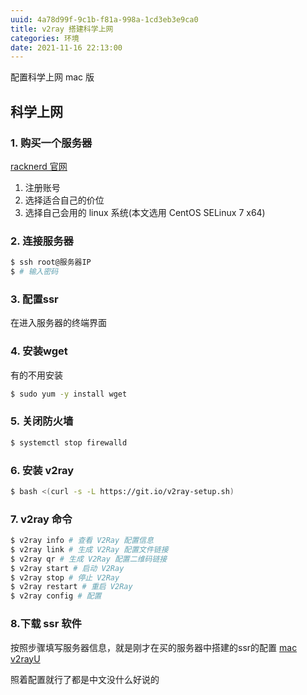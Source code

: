 ```yaml
---
uuid: 4a78d99f-9c1b-f81a-998a-1cd3eb3e9ca0
title: v2ray 搭建科学上网
categories: 环境
date: 2021-11-16 22:13:00
---
```

配置科学上网 mac 版

## 科学上网

### 1. 购买一个服务器

[racknerd 官网](https://racknerd.com/)

1. 注册账号
2. 选择适合自己的价位
3. 选择自己会用的 linux 系统(本文选用 CentOS SELinux 7 x64)

### 2. 连接服务器

``` bash
$ ssh root@服务器IP
$ # 输入密码
```

### 3. 配置ssr

在进入服务器的终端界面

### 4. 安装wget

有的不用安装

```bash
$ sudo yum -y install wget
```

### 5. 关闭防火墙

```bash
$ systemctl stop firewalld
``` 

### 6. 安装 v2ray

```bash
$ bash <(curl -s -L https://git.io/v2ray-setup.sh)
``` 


### 7. v2ray 命令

```bash
$ v2ray info # 查看 V2Ray 配置信息
$ v2ray link # 生成 V2Ray 配置文件链接
$ v2ray qr # 生成 V2Ray 配置二维码链接
$ v2ray start # 启动 V2Ray
$ v2ray stop # 停止 V2Ray
$ v2ray restart # 重启 V2Ray
$ v2ray config # 配置
```

### 8.下载 ssr 软件

按照步骤填写服务器信息，就是刚才在买的服务器中搭建的ssr的配置
[mac v2rayU](https://github.com/yanue/V2rayU/releases/tag/3.2.0)

照着配置就行了都是中文没什么好说的
